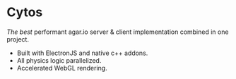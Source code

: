 # Cytos
*The best* performant agar.io server & client implementation combined in one project.
* Built with ElectronJS and native c++ addons.
* All physics logic parallelized.
* Accelerated WebGL rendering.

